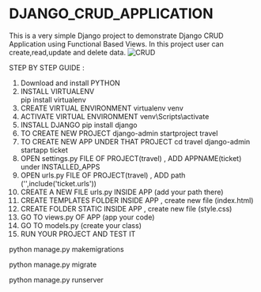 # DJANGO_CRUD_APPLICATION
This is a very simple Django project to demonstrate Django CRUD Application using Functional Based Views.
In this project user can  create,read,update and delete data.
![CRUD](https://github.com/Diksha1111/DJANGO_CRUD_APPLICATION/assets/89095400/0d838246-2f1b-4ffb-bd42-1adf7ec3ea1f)

STEP BY STEP GUIDE :
1. Download and install PYTHON
2. INSTALL VIRTUALENV  
   pip install virtualenv
3. CREATE VIRTUAL ENVIRONMENT 
   virtualenv venv
4. ACTIVATE VIRTUAL ENVIRONMENT
   venv\Scripts\activate
5. INSTALL DJANGO
   pip install django
6. TO CREATE NEW PROJECT
   django-admin startproject travel
7. TO CREATE NEW APP UNDER THAT PROJECT
   cd travel
   django-admin startapp ticket
8. OPEN settings.py FILE OF PROJECT(travel) , ADD APPNAME(ticket) under INSTALLED_APPS
9. OPEN urls.py FILE OF PROJECT(travel) , ADD path ('',include('ticket.urls'))
10. CREATE A NEW FILE urls.py INSIDE APP (add your path there)
11. CREATE TEMPLATES FOLDER INSIDE APP , create new file (index.html)
12. CREATE FOLDER STATIC INSIDE APP , create new file (style.css)
13. GO TO views.py OF APP (app your code)
14. GO TO models.py (create your class)
15. RUN YOUR PROJECT AND TEST IT
    
python manage.py makemigrations

python manage.py migrate

python manage.py runserver





